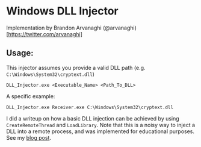 # Windows DLL Injector

Implementation by Brandon Arvanaghi (@arvanaghi)[https://twitter.com/arvanaghi]

## Usage:

This injector assumes you provide a valid DLL path (e.g. `C:\Windows\System32\cryptext.dll`)

    DLL_Injector.exe <Executable_Name> <Path_To_DLL>

A specific example:

    DLL_Injector.exe Receiver.exe C:\Windows\System32\cryptext.dll

I did a writeup on how a basic DLL injection can be achieved by using `CreateRemoteThread` and `LoadLibrary`. Note that this is a noisy way to inject a DLL into a remote process, and was implemented for educational purposes. See my [blog post](https://arvanaghi.com/blog/dll-injection-using-loadlibrary-in-C/).


